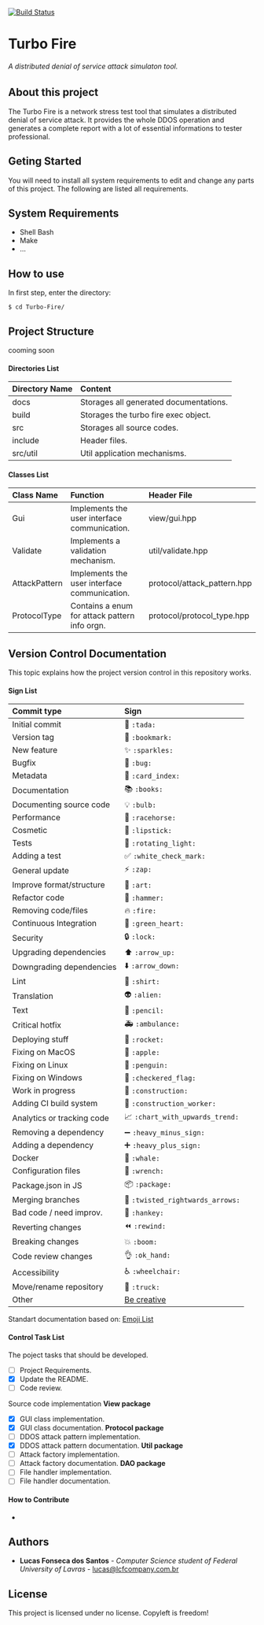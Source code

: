 [![Build 
Status](https://travis-ci.org/LucasFonsecadosSantos/FrontEnd-WebProject-Manager.svg?branch=master)](https://travis-ci.org/LucasFonsecadosSantos/FrontEnd-WebProject-Manager)
# Turbo Fire
###### A distributed denial of service attack simulaton tool.

## About this project
The Turbo Fire is a network stress test tool that simulates a distributed denial of service attack. It provides the whole DDOS operation and generates a complete report with a lot of essential informations to tester professional.

## Geting Started
You will need to install all system requirements to edit and change any 
parts of this project. The following are listed all requirements.

## System Requirements
- Shell Bash
- Make
- ...

## How to use
In first step, enter the directory:
```
$ cd Turbo-Fire/
```

## Project Structure
cooming soon

#### Directories List
|   Directory Name           | Content                                       |
|:---------------------------|:----------------------------------------------|
| docs                       | Storages all generated documentations.        |
| build                      | Storages the turbo fire exec object.          |
| src                        | Storages all source codes.                    |
| include                    | Header files.                                 |
| src/util                   | Util application mechanisms.                  |

#### Classes List
|   Class Name               | Function                                      |   Header File                    |
|:---------------------------|:----------------------------------------------|:---------------------------------|
| Gui                        | Implements the user interface communication.  | view/gui.hpp                     |
| Validate                   | Implements a validation mechanism.            | util/validate.hpp                |
| AttackPattern              | Implements the user interface communication.  | protocol/attack_pattern.hpp      |
| ProtocolType               | Contains a enum for attack pattern info orgn. | protocol/protocol_type.hpp       |

## Version Control Documentation
This topic explains how the project version control in this repository 
works.

#### Sign List
|   Commit type              | Sign                                          |
|:---------------------------|:----------------------------------------------|
| Initial commit             | :tada: `:tada:`                               |
| Version tag                | :bookmark: `:bookmark:`                       |
| New feature                | :sparkles: `:sparkles:`                       |
| Bugfix                     | :bug: `:bug:`                                 |
| Metadata                   | :card_index: `:card_index:`                   |
| Documentation              | :books: `:books:`                             |
| Documenting source code    | :bulb: `:bulb:`                               |
| Performance                | :racehorse: `:racehorse:`                     |
| Cosmetic                   | :lipstick: `:lipstick:`                       |
| Tests                      | :rotating_light: `:rotating_light:`           |
| Adding a test              | :white_check_mark: `:white_check_mark:`       |
| General update             | :zap: `:zap:`                                 |
| Improve format/structure   | :art: `:art:`                                 |
| Refactor code              | :hammer: `:hammer:`                           |
| Removing code/files        | :fire: `:fire:`                               |
| Continuous Integration     | :green_heart: `:green_heart:`                 |
| Security                   | :lock: `:lock:`                               |
| Upgrading dependencies     | :arrow_up: `:arrow_up:`                       |
| Downgrading dependencies   | :arrow_down: `:arrow_down:`                   |
| Lint                       | :shirt: `:shirt:`                             |
| Translation                | :alien: `:alien:`                             |
| Text                       | :pencil: `:pencil:`                           |
| Critical hotfix            | :ambulance: `:ambulance:`                     |
| Deploying stuff            | :rocket: `:rocket:`                           |
| Fixing on MacOS            | :apple: `:apple:`                             |
| Fixing on Linux            | :penguin: `:penguin:`                         |
| Fixing on Windows          | :checkered_flag: `:checkered_flag:`           |
| Work in progress           | :construction:  `:construction:`              |
| Adding CI build system     | :construction_worker: `:construction_worker:` |
| Analytics or tracking code | :chart_with_upwards_trend: `:chart_with_upwards_trend:` |
| Removing a dependency      | :heavy_minus_sign: `:heavy_minus_sign:`       |
| Adding a dependency        | :heavy_plus_sign: `:heavy_plus_sign:`         |
| Docker                     | :whale: `:whale:`                             |
| Configuration files        | :wrench: `:wrench:`                           |
| Package.json in JS         | :package: `:package:`                         |
| Merging branches           | :twisted_rightwards_arrows: `:twisted_rightwards_arrows:` |
| Bad code / need improv.    | :hankey: `:hankey:`                           |
| Reverting changes          | :rewind: `:rewind:`                           |
| Breaking changes           | :boom: `:boom:`                               |
| Code review changes        | :ok_hand: `:ok_hand:`                         |
| Accessibility              | :wheelchair: `:wheelchair:`                   |
| Move/rename repository     | :truck: `:truck:`                             |
| Other                      | [Be creative](http://www.emoji-cheat-sheet.com/)  |
Standart documentation based on: [Emoji List](https://gist.github.com/parmentf/035de27d6ed1dce0b36a)

#### Control Task List
The poject tasks that should be developed.

- [ ] Project Requirements.
- [x] Update the README.
- [ ] Code review.

Source code implementation
**View package**
- [x] GUI class implementation.
- [x] GUI class documentation.
**Protocol package**
- [ ] DDOS attack pattern implementation.
- [x] DDOS attack pattern documentation.
**Util package**
- [ ] Attack factory implementation.
- [ ] Attack factory documentation.
**DAO package**
- [ ] File handler implementation.
- [ ] File handler documentation.

#### How to Contribute
-

## Authors
* **Lucas Fonseca dos Santos** - *Computer Science student of Federal 
University of Lavras* - lucas@lcfcompany.com.br

## License
This project is licensed under no license. Copyleft is freedom!

